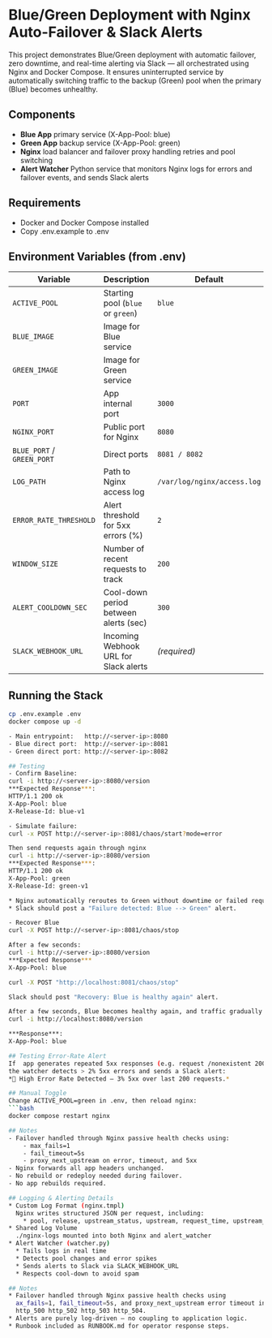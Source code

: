 # Blue/Green Deployment with Nginx Auto-Failover & Slack Alerts
This project demonstrates Blue/Green deployment with automatic failover, zero downtime, and real-time alerting via Slack — all orchestrated using Nginx and Docker Compose.
It ensures uninterrupted service by automatically switching traffic to the backup (Green) pool when the primary (Blue) becomes unhealthy.

## Components
- **Blue App** 		primary service (X-App-Pool: blue)
- **Green App** 	backup service (X-App-Pool: green)
- **Nginx** 		load balancer and failover proxy handling retries and pool switching
- **Alert Watcher** 	Python service that monitors Nginx logs for errors and failover events, and sends Slack alerts

## Requirements
- Docker and Docker Compose installed
- Copy .env.example to .env

## Environment Variables (from .env)
| Variable                   | Description                           | Default                     |
| -------------------------- | ------------------------------------- | --------------------------- |
| `ACTIVE_POOL`              | Starting pool (`blue` or `green`)     | `blue`                      |
| `BLUE_IMAGE`               | Image for Blue service                |                             |
| `GREEN_IMAGE`              | Image for Green service               |                             |
| `PORT`                     | App internal port                     | `3000`                      |
| `NGINX_PORT`               | Public port for Nginx                 | `8080`                      |
| `BLUE_PORT` / `GREEN_PORT` | Direct ports                          | `8081 / 8082`               |
| `LOG_PATH`                 | Path to Nginx access log              | `/var/log/nginx/access.log` |
| `ERROR_RATE_THRESHOLD`     | Alert threshold for 5xx errors (%)    | `2`                         |
| `WINDOW_SIZE`              | Number of recent requests to track    | `200`                       |
| `ALERT_COOLDOWN_SEC`       | Cool-down period between alerts (sec) | `300`                       |
| `SLACK_WEBHOOK_URL`        | Incoming Webhook URL for Slack alerts | *(required)*                |


## Running the Stack
```bash
cp .env.example .env
docker compose up -d

- Main entrypoint:   http://<server-ip>:8080
- Blue direct port:  http://<server-ip>:8081
- Green direct port: http://<server-ip>:8082

## Testing
- Confirm Baseline:
curl -i http://<server-ip>:8080/version
***Expected Response***: 
HTTP/1.1 200 ok
X-App-Pool: blue
X-Release-Id: blue-v1

- Simulate failure:
curl -x POST http://<server-ip>:8081/chaos/start?mode=error

Then send requests again through nginx
curl -i http://<server-ip>:8080/version
***Expected Response***: 
HTTP/1.1 200 ok
X-App-Pool: green
X-Release-Id: green-v1

* Nginx automatically reroutes to Green without downtime or failed requests.
* Slack should post a "Failure detected: Blue --> Green" alert.

- Recover Blue
curl -X POST http://<server-ip>:8081/chaos/stop

After a few seconds:
curl -i http://<server-ip>:8080/version
***Expected Response***
X-App-Pool: blue

curl -X POST "http://localhost:8081/chaos/stop"

Slack should post "Recovery: Blue is healthy again" alert.

After a few seconds, Blue becomes healthy again, and traffic gradually returns to Blue:
curl -i http://localhost:8080/version

***Response***:
X-App-Pool: blue

## Testing Error-Rate Alert
If  app generates repeated 5xx responses (e.g. request /nonexistent 200+ times with>
the watcher detects > 2% 5xx errors and sends a Slack alert:
*🚨 High Error Rate Detected – 3% 5xx over last 200 requests.*

## Manual Toggle
Change ACTIVE_POOL=green in .env, then reload nginx:
```bash
docker compose restart nginx

## Notes
- Failover handled through Nginx passive health checks using:
	- max_fails=1
	- fail_timeout=5s
	- proxy_next_upstream on error, timeout, and 5xx
- Nginx forwards all app headers unchanged.
- No rebuild or redeploy needed during failover.
- No app rebuilds required.

## Logging & Alerting Details
* Custom Log Format (nginx.tmpl)
  Nginx writes structured JSON per request, including:
	* pool, release, upstream_status, upstream, request_time, upstream_response_time
* Shared Log Volume
  ./nginx-logs mounted into both Nginx and alert_watcher
* Alert Watcher (watcher.py)
  * Tails logs in real time
  * Detects pool changes and error spikes
  * Sends alerts to Slack via SLACK_WEBHOOK_URL
  * Respects cool-down to avoid spam

## Notes
* Failover handled through Nginx passive health checks using
  ax_fails=1, fail_timeout=5s, and proxy_next_upstream error timeout invalid_header http_500 http_502 http_503 http_504.
  http_500 http_502 http_503 http_504.
* Alerts are purely log-driven — no coupling to application logic.
* Runbook included as RUNBOOK.md for operator response steps.

